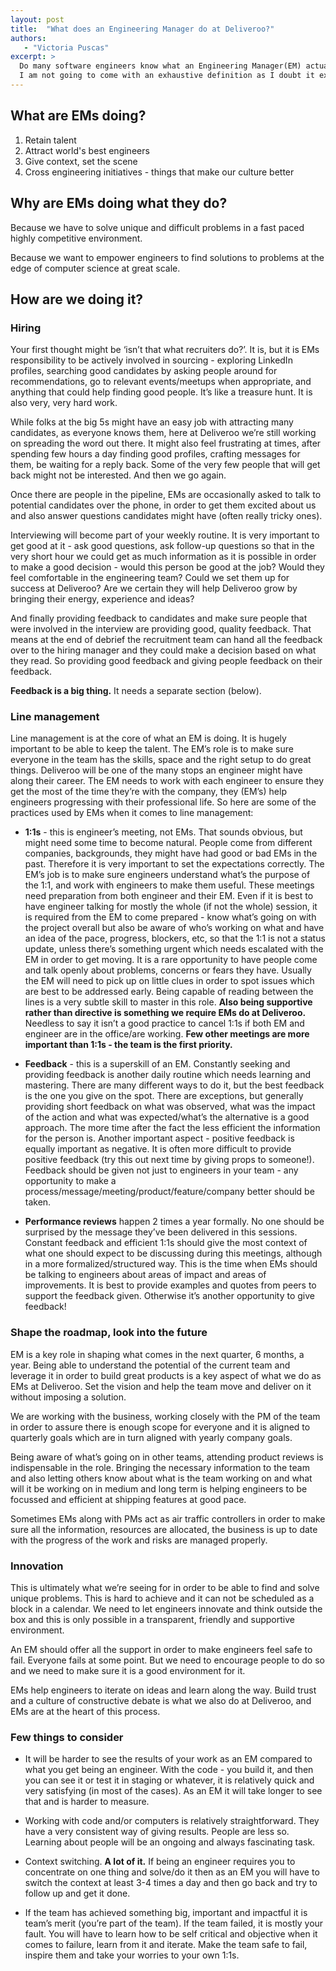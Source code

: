 ```yaml
---
layout: post
title:  "What does an Engineering Manager do at Deliveroo?"
authors:
   - "Victoria Puscas"
excerpt: >
  Do many software engineers know what an Engineering Manager(EM) actually does? As I moved through several companies through my career I saw this role in so many different colors and forms. Every time I was wondering - what is this job actually?
  I am not going to come with an exhaustive definition as I doubt it exists... However I've recently moved from Software Engineering role to an Engineering Manager, so hopefully my fresh memories and this post will help anyone who's interested to find out more about what it's like to be an EM at Deliveroo.
---
```


## What are EMs doing?

1. Retain talent
2. Attract world's best engineers
3. Give context, set the scene
4. Cross engineering initiatives - things that make our culture better

## Why are EMs doing what they do?

Because we have to solve unique and difficult problems in a fast paced highly competitive environment.

Because we want to empower engineers to find solutions to problems at the edge of computer science at great scale.

## How are we doing it?

### Hiring

Your first thought might be ‘isn’t that what recruiters do?’.
It is, but it is EMs responsibility to be actively involved in sourcing - exploring LinkedIn profiles, searching good candidates by asking people around for recommendations, go to relevant events/meetups when appropriate, and anything that could help finding good people. It’s like a treasure hunt. It is also very, very hard work.

 While folks at the big 5s might have an easy job with attracting many candidates, as everyone knows them, here at Deliveroo we’re still working on spreading the word out there. It might also feel frustrating at times, after spending few hours a day finding good profiles, crafting messages for them, be waiting for a reply back. Some of the very few people that will get back might not be interested. And then we go again.

Once there are people in the pipeline, EMs are occasionally asked to talk to potential candidates over the phone, in order to get them excited about us and also answer questions candidates might have (often really tricky ones).

Interviewing will become part of your weekly routine. It is very important to get good at it - ask good questions, ask follow-up questions so that in the very short hour we could get as much information as it is possible in order to make a good decision - would this person be good at the job? Would they feel comfortable in the engineering team? Could we set them up for success at Deliveroo? Are we certain they will help Deliveroo grow by bringing their energy, experience and ideas?

And finally providing feedback to candidates and make sure people that were involved in the interview are providing good, quality feedback. That means at the end of debrief the recruitment team can hand all the feedback over to the hiring manager and they could make a decision based on what they read. So providing good feedback and giving people feedback on their feedback.

**Feedback is a big thing.** It needs a separate section (below).

### Line management

Line management is at the core of what an EM is doing.
It is hugely important to be able to keep the talent. The EM’s role is to make sure everyone in the team has the skills, space and the right setup to do great things. Deliveroo will be one of the many stops an engineer might have along their career. The EM needs to work with each engineer to ensure they get the most of the time they’re with the company, they (EM’s) help engineers progressing with their professional life.
So here are some of the practices used by EMs when it comes to line management:

- **1:1s** - this is engineer’s meeting, not EMs. That sounds obvious, but might need some time to become natural. People come from different companies, backgrounds, they might have had good or bad EMs in the past. Therefore it is very important to set the expectations correctly. The EM’s job is to make sure engineers understand what’s the purpose of the 1:1, and work with engineers to make them useful. These meetings need preparation from both engineer and their EM. Even if it is best to have engineer talking for mostly the whole (if not the whole) session, it is required from the EM to come prepared - know what’s going on with the project overall but also be aware of who’s working on what and have an idea of the pace, progress, blockers, etc, so that the 1:1 is not a status update, unless there’s something urgent which needs escalated with the EM in order to get moving. It is a rare opportunity to have people come and talk openly about problems, concerns or fears they have. Usually the EM will need to pick up on little clues in order to spot issues which are best to be addressed early. Being capable of reading between the lines is a very subtle skill to master in this role.  **Also being supportive rather than directive is something we require EMs do at Deliveroo.** Needless to say it isn’t a good practice to cancel 1:1s if both EM and engineer are in the office/are working.
**Few other meetings are more important than 1:1s - the team is the first priority.**

- **Feedback** - this is a superskill of an EM. Constantly seeking and providing feedback is another daily routine which needs learning and mastering. There are many different ways to do it, but the best feedback is the one you give on the spot. There are exceptions, but generally providing short feedback on what was observed, what was the impact of the action and what was expected/what’s the alternative is a good approach. The more time after the fact the less efficient the information for the person is. Another important aspect - positive feedback is equally important as negative. It is often more difficult to provide positive feedback (try this out next time by giving props to someone!). Feedback should be given not just to engineers in your team - any opportunity to make a process/message/meeting/product/feature/company better should be taken.

- **Performance reviews**  happen 2 times a year formally.
No one should be surprised by the message they’ve been delivered in this sessions. Constant feedback and efficient 1:1s should give the most context of what one should expect to be discussing during this meetings, although in a more formalized/structured way. This is the time when EMs should be talking to engineers about areas of impact and areas of improvements. It is best to provide examples and quotes from peers to support the feedback given. Otherwise it’s another opportunity to give feedback!

### Shape the roadmap, look into the future

EM is a key role in shaping what comes in the next quarter, 6 months, a year. Being able to understand the potential of the current team and leverage it in order to build great products is a key aspect of what we do as EMs at Deliveroo. Set the vision and help the team move and deliver on it without imposing a solution.

We are working with the business, working closely with the PM of the team in order to assure there is enough scope for everyone and it is aligned to quarterly goals which are in turn aligned with yearly company goals.

Being aware of what’s going on in other teams, attending product reviews is indispensable in the role. Bringing the necessary information to the team and also letting others know about what is the team working on and what will it be working on in medium and long term is helping engineers to be focussed and efficient at shipping features at good pace.

Sometimes EMs along with PMs act as air traffic controllers in order to make sure all the information, resources are allocated, the business is up to date with the progress of the work and risks are managed properly.

### Innovation

This is ultimately what we’re seeing for in order to be able to find and solve unique problems. This is hard to achieve and it can not be scheduled as a block in a calendar. We need to let engineers innovate and think outside the box and this is only possible in a transparent, friendly and supportive environment.

An EM should offer all the support in order to make engineers feel safe to fail. Everyone fails at some point. But we need to encourage people to do so and we need to make sure it is a good environment for it.

EMs help engineers to iterate on ideas and learn along the way. Build trust and a culture of constructive debate is what we also do at Deliveroo, and EMs are at the heart of this process.

### Few things to consider

- It will be harder to see the results of your work as an EM compared to what you get being an engineer. With the code - you build it, and then you can see it or test it in staging or whatever, it is relatively quick and very satisfying (in most of the cases). As an EM it will take longer to see that and is harder to measure.

- Working with code and/or computers is relatively straightforward. They have a very consistent way of giving results. People are less so. Learning about people will be an ongoing and always fascinating task.

- Context switching. **A lot of it.** If being an engineer requires you to concentrate on one thing and solve/do it then as an EM you will have to switch the context at least 3-4 times a day and then go back and try to follow up and get it done.

- If the team has achieved something big, important and impactful it is team’s merit (you’re part of the team). If the team failed, it is mostly your fault. You will have to learn how to be self critical and objective when it comes to failure, learn from it and iterate. Make the team safe to fail, inspire them and take your worries to your own 1:1s.
